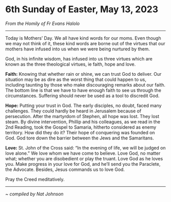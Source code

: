 # 6th Sunday of Easter, May 13, 2023
_From the Homily of Fr Evans Halolo_

---

Today is Mothers’ Day. We all have kind words for our moms. Even though we may not think of it, these kind words are borne out of the virtues that our mothers have infused into us when we were being nurtured by them.

God, in his infinite wisdom, has infused into us three virtues which are known as the three theological virtues, ie faith, hope and love.

**Faith:** Knowing that whether rain or shine, we can trust God to deliver. Our situation may be as dire as the worst thing that could happen to us, including taunting by those who make discouraging remarks about our faith. The bottom line is that we have to have enough faith to see us through the circumstances. Suffering should never be used as a tool to discredit God.

**Hope:** Putting your trust in God. The early disciples, no doubt, faced many challenges. They could hardly be heard in Jerusalem because of persecution. After the martyrdom of Stephen, all hope was lost. They lost steam. By divine intervention, Phillip and his colleagues, as we read in the 2nd Reading, took the Gospel to Samaria, hitherto considered as enemy territory. How did they do it? Their hope of conquering was founded on God. God tore down the barrier between the Jews and the Samaritans.

**Love:** St. John of the Cross said: “In the evening of life, we will be judged on love alone.” We love whom we have come to believe. Love God, no matter what; whether you are disobedient or play the truant. Love God as he loves you. Make progress in your love for God, and he’ll send you the Paraclete, the Advocate. Besides, Jesus commands us to love God.

Pray the Creed meditatively.

---

_~ compiled by Nat Johnson_